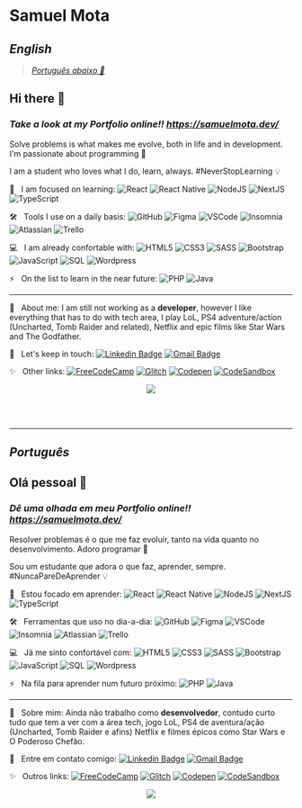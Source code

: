 # Samuel Mota

## *English*
> [*Português abaixo 🔽*](#português)
 
## Hi there 👋

### ***Take a look at my Portfolio online!! https://samuelmota.dev/***

Solve problems is what makes me evolve, both in life and in development. I'm passionate about programming 💛

I am a student who loves what I do, learn, always. #NeverStopLearning 💡

🌱 &nbsp; I am focused on learning:
![React](https://img.shields.io/badge/-React-61DAFB?style=flat&logo=react&logoColor=000)
![React Native](https://img.shields.io/badge/-React--Native-0088CC?style=flat&logo=react&logoColor=fff)
![NodeJS](https://img.shields.io/badge/-NodeJS-339933?style=flat&logo=nodedotjs&logoColor=fff)
![NextJS](https://img.shields.io/badge/-NextJS-000000?style=flat&logo=nextdotjs&logoColor=fff)
![TypeScript](https://img.shields.io/badge/-Typescript-3178C6?style=flat&logo=typescript&logoColor=fff)

🛠️ &nbsp; Tools I use on a daily basis:
![GitHub](https://img.shields.io/badge/-GitHub-181717?style=flat&logo=GitHub&logoColor=fff)
![Figma](https://img.shields.io/badge/-Figma-F24E1E?style=flat&logo=Figma&logoColor=fff)
![VSCode](https://img.shields.io/badge/-VSCode-007acc?style=flat&logo=visual-studio-code&logoColor=fff)
![Insomnia](https://img.shields.io/badge/-Insomnia-5840be?style=flat&logo=insomnia&logoColor=fff)
![Atlassian](https://img.shields.io/badge/-Atlassian-0052CC?style=flat&logo=atlassian&logoColor=fff)
![Trello](https://img.shields.io/badge/-Trello-0079BF?style=flat&logo=trello&logoColor=fff)

💻 &nbsp; I am already confortable with:
![HTML5](https://img.shields.io/badge/-HTML5-E34F26?style=flat&logo=html5&logoColor=fff)
![CSS3](https://img.shields.io/badge/-CSS3-1572B6?style=flat&logo=css3&logoColor=fff)
![SASS](https://img.shields.io/badge/-Sass-CC6699?style=flat&logo=sass&logoColor=fff)
![Bootstrap](https://img.shields.io/badge/-Bootstrap-7952B3?style=flat&logo=bootstrap&logoColor=fff)
![JavaScript](https://img.shields.io/badge/-JavaScript-F7DF1E?style=flat&logo=javascript&logoColor=000)
![SQL](https://img.shields.io/badge/-SQL-4479A1?style=flat&logo=mysql&logoColor=fff)
![Wordpress](https://img.shields.io/badge/-Wordpress-21759B?style=flat&logo=wordpress&logoColor=fff)

⚡ &nbsp; On the list to learn in the near future:
![PHP](https://img.shields.io/badge/-PHP-777BB4?style=flat&logo=php&logoColor=fff)
![Java](https://img.shields.io/badge/-Java-007396?style=flat&logo=java&logoColor=fff)

---

🚀 &nbsp; About me: I am still not working as a **developer**, however I like everything that has to do with tech area, I play LoL, PS4 adventure/action (Uncharted, Tomb Raider and related), Netflix and epic films like Star Wars and The Godfather.

📧 &nbsp; Let's keep in touch: 
[![Linkedin Badge](https://img.shields.io/badge/-Samuel--Mota-blue?style=flat-square&logo=Linkedin&logoColor=white&link=https://www.linkedin.com/in/samuel-mota/)](https://www.linkedin.com/in/samuel-mota/) 
[![Gmail Badge](https://img.shields.io/badge/-hello@samuelmota.dev-c14438?style=flat-square&logo=Gmail&logoColor=white&link=mailto:hello@samuelmota.dev)](mailto:hello@samuelmota.dev)

✨ &nbsp; Other links: 
[![FreeCodeCamp](https://img.shields.io/badge/-FreeCodeCamp-000?style=flat&logo=freecodecamp&logoColor=fff&https://www.freecodecamp.org/samuelmota)](https://www.freecodecamp.org/samuelmota)
[![Glitch](https://img.shields.io/badge/-Glitch-000?style=flat&logo=glitch&logoColor=fff&https://glitch.com/@samuel-mota)](https://glitch.com/@samuel-mota)
[![Codepen](https://img.shields.io/badge/-Codepen-black?style=flat&logo=codepen&logoColor=fff&link=https://codepen.io/samuel-mota)](https://codepen.io/samuel-mota)
[![CodeSandbox](https://img.shields.io/badge/-CodeSandBox-000?style=flat&logo=codesandbox&logoColor=fff&link=https://codesandbox.io/u/samuel-mota)](https://codesandbox.io/u/samuel-mota)

<!--![My Stats](https://github-readme-stats.vercel.app/api/top-langs?username=samuel-mota&show_icons=true&langs_count=8&theme=dracula&locale=en&layout=compact)-->
<p align="center">
  <img src="https://github-readme-stats.vercel.app/api/top-langs?username=samuel-mota&show_icons=true&langs_count=10&theme=dracula&locale=en&layout=compact">
</p>

<br>
<br>

---

## *Português*

## Olá pessoal 👋

### ***Dê uma olhada em meu Portfolio online!! https://samuelmota.dev/***

Resolver problemas é o que me faz evoluir, tanto na vida quanto no desenvolvimento. Adoro programar 💛

Sou um estudante que adora o que faz, aprender, sempre. #NuncaPareDeAprender 💡
 
🌱 &nbsp; Estou focado em aprender:
![React](https://img.shields.io/badge/-React-61DAFB?style=flat&logo=react&logoColor=000)
![React Native](https://img.shields.io/badge/-React--Native-0088CC?style=flat&logo=react&logoColor=fff)
![NodeJS](https://img.shields.io/badge/-NodeJS-339933?style=flat&logo=nodedotjs&logoColor=fff)
![NextJS](https://img.shields.io/badge/-NextJS-000000?style=flat&logo=nextdotjs&logoColor=fff)
![TypeScript](https://img.shields.io/badge/-Typescript-3178C6?style=flat&logo=typescript&logoColor=fff)

🛠️ &nbsp; Ferramentas que uso no dia-a-dia:
![GitHub](https://img.shields.io/badge/-GitHub-181717?style=flat&logo=GitHub&logoColor=fff)
![Figma](https://img.shields.io/badge/-Figma-F24E1E?style=flat&logo=Figma&logoColor=fff)
![VSCode](https://img.shields.io/badge/-VSCode-007acc?style=flat&logo=visual-studio-code&logoColor=fff)
![Insomnia](https://img.shields.io/badge/-Insomnia-5840be?style=flat&logo=insomnia&logoColor=fff)
![Atlassian](https://img.shields.io/badge/-Atlassian-0052CC?style=flat&logo=atlassian&logoColor=fff)
![Trello](https://img.shields.io/badge/-Trello-0079BF?style=flat&logo=trello&logoColor=fff)

💻 &nbsp; Já me sinto confortável com:
![HTML5](https://img.shields.io/badge/-HTML5-E34F26?style=flat&logo=html5&logoColor=fff)
![CSS3](https://img.shields.io/badge/-CSS3-1572B6?style=flat&logo=css3&logoColor=fff)
![SASS](https://img.shields.io/badge/-Sass-CC6699?style=flat&logo=sass&logoColor=fff)
![Bootstrap](https://img.shields.io/badge/-Bootstrap-7952B3?style=flat&logo=bootstrap&logoColor=fff)
![JavaScript](https://img.shields.io/badge/-JavaScript-F7DF1E?style=flat&logo=javascript&logoColor=000)
![SQL](https://img.shields.io/badge/-SQL-4479A1?style=flat&logo=mysql&logoColor=fff)
![Wordpress](https://img.shields.io/badge/-Wordpress-21759B?style=flat&logo=wordpress&logoColor=fff)

⚡ &nbsp; Na fila para aprender num futuro próximo:
![PHP](https://img.shields.io/badge/-PHP-777BB4?style=flat&logo=php&logoColor=fff)
![Java](https://img.shields.io/badge/-Java-007396?style=flat&logo=java&logoColor=fff)

---
 
🚀 &nbsp; Sobre mim: Ainda não trabalho como **desenvolvedor**, contudo curto tudo que tem a ver com a área tech, jogo LoL, PS4 de aventura/ação (Uncharted, Tomb Raider e afins) Netflix e filmes épicos como Star Wars e O Poderoso Chefão.
 
📧 &nbsp; Entre em contato comigo: 
[![Linkedin Badge](https://img.shields.io/badge/-Samuel--Mota-blue?style=flat-square&logo=Linkedin&logoColor=white&link=https://www.linkedin.com/in/samuel-mota/)](https://www.linkedin.com/in/samuel-mota/) 
[![Gmail Badge](https://img.shields.io/badge/-hello@samuelmota.dev-c14438?style=flat-square&logo=Gmail&logoColor=white&link=mailto:hello@samuelmota.dev)](mailto:hello@samuelmota.dev)

✨ &nbsp; Outros links: 
[![FreeCodeCamp](https://img.shields.io/badge/-FreeCodeCamp-000?style=flat&logo=freecodecamp&logoColor=fff&https://www.freecodecamp.org/samuelmota)](https://www.freecodecamp.org/samuelmota)
[![Glitch](https://img.shields.io/badge/-Glitch-000?style=flat&logo=glitch&logoColor=fff&https://glitch.com/@samuel-mota)](https://glitch.com/@samuel-mota)
[![Codepen](https://img.shields.io/badge/-Codepen-black?style=flat&logo=codepen&logoColor=fff&link=https://codepen.io/samuel-mota)](https://codepen.io/samuel-mota)
[![CodeSandbox](https://img.shields.io/badge/-CodeSandBox-000?style=flat&logo=codesandbox&logoColor=fff&link=https://codesandbox.io/u/samuel-mota)](https://codesandbox.io/u/samuel-mota)

<p align="center">
  <img src="https://github-readme-stats.vercel.app/api/top-langs?username=samuel-mota&show_icons=true&langs_count=10&theme=dracula&locale=pt-br&layout=compact">
</p>

<!--
**samuel-mota/samuel-mota** is a ✨ _special_ ✨ repository because its `README.md` (this file) appears on your GitHub profile.

Here are some ideas to get you started:

- 🔭 I’m currently working on ...
- 🌱 I’m currently learning ...
- 👯 I’m looking to collaborate on ...
- 🤔 I’m looking for help with ...
- 💬 Ask me about ...
- 📫 How to reach me: ...
- 😄 Pronouns: ...
- ⚡ Fun fact: ...
-->
